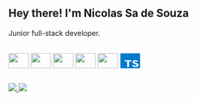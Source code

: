 <h2>Hey there! I'm Nicolas Sa de Souza</h2>

Junior full-stack developer.

<!-- ## -->

<div style="display: inline_block"><br>
  <img align="center" height="30" width="40" src="https://cdn.jsdelivr.net/gh/devicons/devicon/icons/csharp/csharp-original.svg">
  <img align="center" height="30" width="40" src="https://cdn.jsdelivr.net/gh/devicons/devicon/icons/dot-net/dot-net-original.svg" />
  <img align="center" height="30" width="40" src="https://cdn.jsdelivr.net/gh/devicons/devicon/icons/mysql/mysql-original.svg">
  <img align="center" height="30" width="40" src="https://cdn.jsdelivr.net/gh/devicons/devicon/icons/amazonwebservices/amazonwebservices-original.svg">
  <img align="center" height="30" width="40" src="https://cdn.jsdelivr.net/gh/devicons/devicon/icons/react/react-original.svg">
  <img align="center" height="30" width="40" src="https://raw.githubusercontent.com/devicons/devicon/master/icons/typescript/typescript-plain.svg">
</div>

<!-- <br/> -->

##

<a href="https://github.com/nsds26">
  <img height="150em" src="https://github-readme-stats.vercel.app/api?username=nsds26&theme=dark&show_icons=true" />
  <img height="150em" src="https://github-readme-stats.vercel.app/api/top-langs/?username=nsds26&theme=dark&layout=compact" />
</a>




